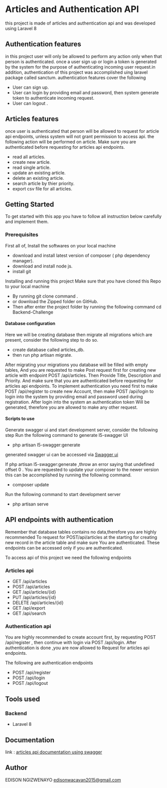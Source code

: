 
# Articles and Authentication API

this  project is made of articles and authentication api and was developed using Laravel 8
 
 ## Authentication features
 in this project user will only be allowed to perform any action only when  that person is authenticated. once a user sign up or login a token is generated by the system for the purpose of authenticating incoming user request.in addition, authentication of this project was accomplished uing laravel package called sanctum. authentication features cover the following

- User can sign up.
- User can login by providing email and password, then system generate token to authenticate incoming request.
- User can logout .

## Articles features 
 
 once user is authenticated that person will be allowed to request for article api endpoints, unless 
 system will not grant permission to access api. the following action will be performed 
 on article. Make sure you are authenticated before requesting for articles api endpoints.

- read all articles.
- create new article.
- read single article.
- update an existing article.
- delete an existing article.
- search article by thier  priority.
- export csv file for all articles.


## Getting Started

To get started with this app you have to follow all instruction below carefully and implement them.

### Prerequisites
First all of, Install the softwares on your local machine
- download and install latest version of composer ( php dependency manager).
- download and install node js.
- install git 

Installing  and running this project 
Make sure that you have cloned this Repo to your local machine

- By running  git clone command .
- or download the Zipped folder on GitHub.
- Then after enter the project folder by running the following command  cd Backend-Challenge

#### Database configuration

Here we will be creating database then migrate all migrations which are present, consider the 
following step to do so. 

- create database called articles_db.
- then run  php artisan migrate.


After migrating your migrations you database will be filled with empty tables,
And you are requested to make Post request first for creating new article with endpoint POST /api/articles. Then
Provide Title, Description and Priority. And make sure that you are authenticated before requesting for articles api endpoints.
To implement authentication you need first to make POST /api/register to create new
Account, then make POST /api/login to login into the system by providing
email and password used during registration. After login into the system an authentication token
Will be generated, therefore you are allowed to make any other request.

 #### Scripts to use

 Generate swagger ui and start development server, consider the following step
 Run the following command to generate l5-swagger UI 
 - php artisan l5-swagger:generate

 generated swagger ui can be accessed via <a href="http://127.0.0.1:8000/api/documentation">Swagger ui</a>

If php artisan l5-swagger:generate ,throw an error saying that undefined offset 0 . You are requested to update your composer to the newer version this can be accomplished by running
the following command.
- composer update


Run the following command to start development server
- php artisan serve 

## API endpoints with authentication

Remember that database tables contains no data,therefore you are highly recommended
To request for POST/api/articles at the starting for creating new record in the article table and make sure 
You are authenticated. These endpoints can be accessed only if you are authenticated.

To access api of this project we need the following endpoints

 ### Articles api
 - GET /api/articles
- POST /api/articles
- GET /api/articles/{id}
- PUT /api/articles/{id}
- DELETE /api/articles/{id}
- GET /api/export
- GET /api/search

### Authentication api
You are highly recommended to create account first, by requesting POST /api/register
, then continue with login via POST /api/login. After authentication is done ,you are now allowed to 
Request for articles api endpoints.

The following are authentication endpoints

- POST /api/register
- POST /api/login
- POST /api/logout

## Tools used 

### Backend
- Laravel 8

## Documentation
  link : <a href="http://127.0.0.1:8000/api/documentation">articles api documentation using swagger </a>

## Author 
EDISON NGIZWENAYO <a href="edisonwacavan2015@gmail.com">edisonwacavan2015@gmail.com</a>




